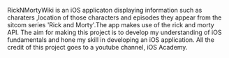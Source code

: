 RickNMortyWiki is an iOS applicaton displaying information such as charaters ,location of those characters and episodes they appear from the sitcom series 'Rick and Morty'.The app makes use of the rick and morty API. The aim for making this project is to develop my understanding of iOS fundamentals and hone my skill in developing an iOS application.
All the credit of this project goes to a youtube channel, iOS Academy.

